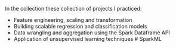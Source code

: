 In the collection these collection of projects I practiced: 

* Feature engineering, scaling and transformation
* Building scalable regression and classification models
* Data wrangling and aggregation using the Spark Dataframe API
* Application of unsupervised learning techniques
#   S p a r k M L  
 